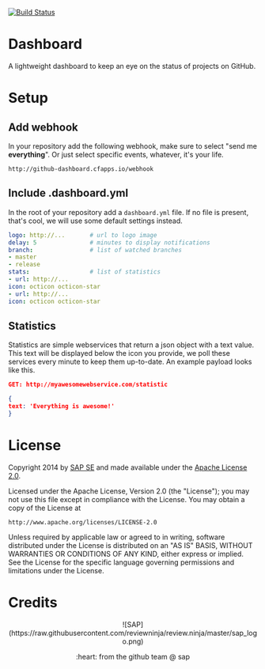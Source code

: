 [![Build Status](https://travis-ci.org/reviewninja/dashboard.svg?branch=master)](https://travis-ci.org/reviewninja/dashboard)

# Dashboard

A lightweight dashboard to keep an eye on the status of projects 
on GitHub.

# Setup

## Add webhook

In your repository add the following webhook, make sure to 
select "send me **everything**". Or just select
specific events, whatever, it's your life.
```
http://github-dashboard.cfapps.io/webhook
```

## Include .dashboard.yml

In the root of your repository add a ```dashboard.yml``` file.
If no file is present, that's cool, we will use some default settings instead.

```yaml
logo: http://...       # url to logo image
delay: 5               # minutes to display notifications
branch:                # list of watched branches
- master
- release
stats:                 # list of statistics
- url: http://...
icon: octicon octicon-star
- url: http://...
icon: octicon octicon-star
```

## Statistics

Statistics are simple webservices that return a json object with a text value. 
This text will be displayed below the icon you provide, we poll these services
every minute to keep them up-to-date.
An example payload looks like this.
```json
GET: http://myawesomewebservice.com/statistic

{
text: 'Everything is awesome!'
}
```


# License

Copyright 2014 by [SAP SE](http://www.sap.com) and made available under the
[Apache License 2.0](http://www.apache.org/licenses/LICENSE-2.0). 

Licensed under the Apache License, Version 2.0 (the "License");
you may not use this file except in compliance with the License.
You may obtain a copy of the License at

    http://www.apache.org/licenses/LICENSE-2.0

Unless required by applicable law or agreed to in writing, software
distributed under the License is distributed on an "AS IS" BASIS,
WITHOUT WARRANTIES OR CONDITIONS OF ANY KIND, either express or implied.
See the License for the specific language governing permissions and
limitations under the License.


# Credits

<p align="center">
![SAP](https://raw.githubusercontent.com/reviewninja/review.ninja/master/sap_logo.png)

<p align="center">
:heart: from the github team @ sap
